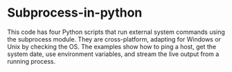 # Subprocess-in-python
This code has four Python scripts that run external system commands using the subprocess module. They are cross-platform, adapting for Windows or Unix by checking the OS. The examples show how to ping a host, get the system date, use environment variables, and stream the live output from a running process.
